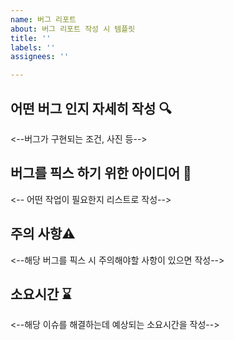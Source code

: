 ```yaml
---
name: 버그 리포트
about: 버그 리포트 작성 시 템플릿
title: ''
labels: ''
assignees: ''

---
```


## 어떤 버그 인지 자세히 작성 🔍
<--버그가 구현되는 조건, 사진 등-->

##  버그를 픽스 하기 위한 아이디어 📝
<-- 어떤 작업이 필요한지 리스트로 작성--> 

## 주의 사항⚠️
<--해당 버그를 픽스 시 주의해야할 사항이 있으면 작성-->


## 소요시간 ⌛️
<--해당 이슈를 해결하는데 예상되는 소요시간을 작성-->
